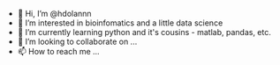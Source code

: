 - 👋 Hi, I’m @hdolannn
- 👀 I’m interested in bioinfomatics and a little data science
- 🌱 I’m currently learning python and it's cousins - matlab, pandas, etc. 
- 💞️ I’m looking to collaborate on ...
- 📫 How to reach me ...

<!---
hdolannn/hdolannn is a ✨ special ✨ repository because its `README.md` (this file) appears on your GitHub profile.
You can click the Preview link to take a look at your changes.
--->

